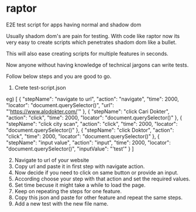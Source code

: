 # raptor
E2E test script for apps having normal and shadow dom

Usually shadom dom's are pain for testing. With code like raptor now its very easy to create scripts which penetrates shadom dom like a bullet.

This will also ease creating scripts for multiple features in seconds.

Now anyone without having knowledge of technical jargons can write tests.

Follow below steps and you are good to go.

1) Crete test-script.json

eg) [
      {
        "stepName": "navigate to url",
        "action": "navigate",
        "time": 2000,
        "locator": "document.querySelector()",
        "url": "'https://www.alodokter.com/'"
      },
      {
        "stepName": "click Cari Dokter",
        "action": "click",
        "time": 2000,
        "locator": "document.querySelector()"
      },
      {
        "stepName": "click city scan",
        "action": "click",
        "time": 2000,
        "locator": "document.querySelector()"
      },
      {
        "stepName": "click Doktor",
        "action": "click",
        "time": 2000,
        "locator": "document.querySelector()"
      },
      {
        "stepName": "input value",
        "action": "input",
        "time": 2000,
        "locator": "document.querySelector()",
        "inputValue": "'test'"
      }
    ]
    
2) Navigate to url of your website
3) Copy url and paste it in first step with navigate action.
4) Now decide if you need to click on same button or provide an input.
5) According choose your step with that action and set the required values.
6) Set time becuse it might take a while to load the page.
7) Keep on repeating the steps for one feature.
8) Copy this json and paste for other feature and repeat the same steps.
9) Add a new test with the new file name.


